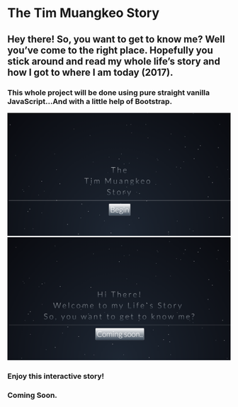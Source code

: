 <h1>The Tim Muangkeo Story</h1>
<h2>Hey there! So, you want to get to know me? Well you’ve come to the right place. Hopefully you stick around and read my whole life’s story and how I got to where I am today (2017). </h2>
<h3>This whole project will be done using pure straight vanilla JavaScript...And with a little help of Bootstrap.</h3>

<img src="intro.jpg" alt="intro picure">
<img src="intro2.jpg" alt="">

<h3>Enjoy this interactive story!<h3>
	<p>Coming Soon.</p>